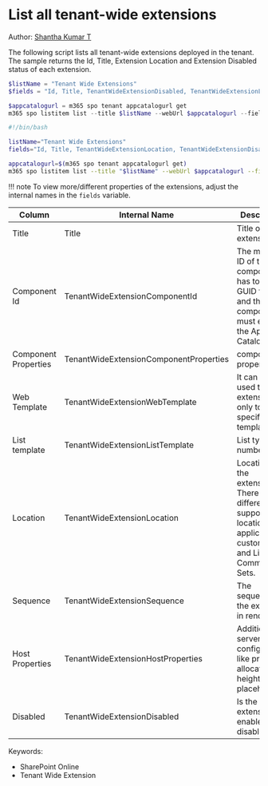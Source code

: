 # List all tenant-wide extensions

Author: [Shantha Kumar T](https://www.ktskumar.com/2020/04/manage-tenant-wide-extensions-using-office-365-cli/)

The following script lists all tenant-wide extensions deployed in the tenant. The sample returns the Id, Title, Extension Location and Extension Disabled status of each extension.

```powershell tab="PowerShell Core"
$listName = "Tenant Wide Extensions"
$fields = "Id, Title, TenantWideExtensionDisabled, TenantWideExtensionLocation"

$appcatalogurl = m365 spo tenant appcatalogurl get
m365 spo listitem list --title $listName --webUrl $appcatalogurl --fields $fields
```

```bash tab="Bash"
#!/bin/bash

listName="Tenant Wide Extensions"
fields="Id, Title, TenantWideExtensionLocation, TenantWideExtensionDisabled"

appcatalogurl=$(m365 spo tenant appcatalogurl get)
m365 spo listitem list --title "$listName" --webUrl $appcatalogurl --fields  "$fields"
```

!!! note
    To view more/different properties of the extensions, adjust the internal names in the `fields` variable.

Column|Internal Name|Description
--|--|--
Title|Title|Title of the extension.
Component Id|TenantWideExtensionComponentId|The manifest ID of the component. It has to be in GUID format and the component must exist in the App Catalog.
Component Properties|TenantWideExtensionComponentProperties|component properties.
Web Template|TenantWideExtensionWebTemplate|It can be used to target extension only to a specific web template.
List template|TenantWideExtensionListTemplate|List type as a number.
Location|TenantWideExtensionLocation|Location of the extension. There are different support locations for application customizers and ListView Command Sets.
Sequence|TenantWideExtensionSequence|The sequence of the extension in rendering.
Host Properties|TenantWideExtensionHostProperties|Additional server-side configuration, like pre-allocated height for placeholders.
Disabled|TenantWideExtensionDisabled|Is the extension enabled or disabled?

Keywords:

- SharePoint Online
- Tenant Wide Extension
